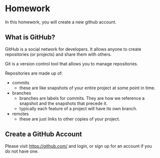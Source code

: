 # Homework

In this homework, you will create a new github account.

## What is GitHub?

GitHub is a social network for developers. It allows anyone to create repositories (or projects)
and share them with others.

Git is a version control tool that allows you to manage repositories.

Repositories are made up of:

- commits
  - these are like snapshots of your entire project at some point in time.
- branches
  - branches are labels for commits. They are how we reference a snapshot and the snapshots that precede it.
  - typically each feature of a project will have its own branch.
- remotes
  - these are just links to other copies of your project.

## Create a GitHub Account

Please visit https://github.com/ and login, or sign up for an account if you
do not have one.




